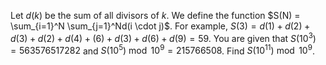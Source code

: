 Let $d(k)$ be the sum of all divisors of $k$.
We define the function $S(N) = \sum_{i=1}^N \sum_{j=1}^Nd(i \cdot j)$.
For example, $S(3) = d(1) + d(2) + d(3) + d(2) + d(4) + (6) + d(3) + d(6) + d(9) = 59$.
You are given that $S(10^3) = 563576517282$ and $S(10^5) \bmod 10^9 = 215766508$.
Find $S(10^{11}) \bmod 10^9$.